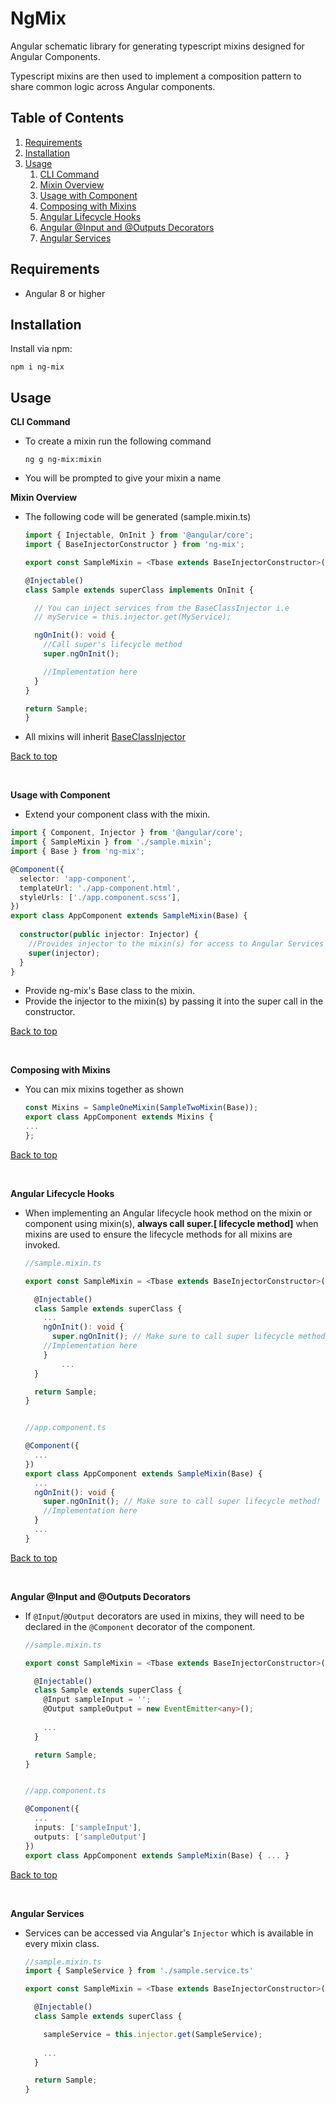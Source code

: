 # NgMix

Angular schematic library for generating typescript mixins designed for Angular Components.

Typescript mixins are then used to implement a composition pattern to share common logic across Angular components.

## Table of Contents <a name="table-of-contents"></a>
1. [Requirements](#requirements)
1. [Installation](#installation)
1. [Usage](#usage)
	1. [CLI Command](#cli-command)
	1. [Mixin Overview](#mixin-overview)
	1. [Usage with Component](#component-usage)
	1. [Composing with Mixins](#compose-mixins)
	1. [Angular Lifecycle Hooks](#lifecycle-hooks)
	1. [Angular @Input and @Outputs Decorators](#input-output)
	1. [Angular Services](#services)

## Requirements <a name="requirements"></a>

- Angular 8 or higher

## Installation <a name="installation"></a>

Install via npm:

```
npm i ng-mix
```

## Usage <a name="usage"></a>

<b>CLI Command</b> <a name="cli-command"></a>
- To create a mixin run the following command

	```
	ng g ng-mix:mixin
	```
- You will be prompted to give your mixin a name

<b>Mixin Overview</b> <a name="mixin-overview"></a>
- The following code will be generated (sample.mixin.ts)

	```typescript
  import { Injectable, OnInit } from '@angular/core';
  import { BaseInjectorConstructor } from 'ng-mix';

  export const SampleMixin = <Tbase extends BaseInjectorConstructor>(superClass: Tbase) => {

    @Injectable()
    class Sample extends superClass implements OnInit {
    
      // You can inject services from the BaseClassInjector i.e
      // myService = this.injector.get(MyService);

      ngOnInit(): void {
        //Call super's lifecycle method
        super.ngOnInit();

        //Implementation here
      }		
    }

    return Sample;
  }
	```
- All mixins will inherit [BaseClassInjector](https://github.com/laidav/ng-mix/blob/master/projects/ng-mix/src/lib/models/BaseClassInjector.ts)

[Back to top](#table-of-contents)

<br>

<b>Usage with Component</b><a name="component-usage"></a>

- Extend your component class with the mixin.

```typescript
import { Component, Injector } from '@angular/core';
import { SampleMixin } from './sample.mixin';
import { Base } from 'ng-mix';

@Component({
  selector: 'app-component',
  templateUrl: './app-component.html',
  styleUrls: ['./app.component.scss'],
})
export class AppComponent extends SampleMixin(Base) {
  
  constructor(public injector: Injector) {
    //Provides injector to the mixin(s) for access to Angular Services via DI
    super(injector);
  }
}
```


- Provide ng-mix's Base class to the mixin.
- Provide the injector to the mixin(s) by passing it into the super call in the constructor.

[Back to top](#table-of-contents)

<br>

<b>Composing with Mixins</b><a name="compose-mixins"></a>

- You can mix mixins together as shown
	```typescript
  const Mixins = SampleOneMixin(SampleTwoMixin(Base));
  export class AppComponent extends Mixins {
    ...
  };
	```

[Back to top](#table-of-contents)

<br>

<b>Angular Lifecycle Hooks</b><a name="lifecycle-hooks"></a>

- When implementing an Angular lifecycle hook method on the mixin or component using mixin(s), <b>always call super.[ lifecycle method]</b> when mixins are used to ensure the lifecycle methods for all mixins are invoked.

	```typescript
	//sample.mixin.ts

	export const SampleMixin = <Tbase extends BaseInjectorConstructor>(superClass: Tbase) => {

	  @Injectable()
	  class Sample extends superClass {
	    ...
	    ngOnInit(): void {
	      super.ngOnInit(); // Make sure to call super lifecycle method!
        //Implementation here
	    }		
            ...
	  }

	  return Sample;
	}
	```

	```typescript

	//app.component.ts

	@Component({
	  ...
	})
	export class AppComponent extends SampleMixin(Base) { 
	  ...
	  ngOnInit(): void {
	    super.ngOnInit(); // Make sure to call super lifecycle method!
	    //Implementation here
	  }		
	  ...
    }
	```

[Back to top](#table-of-contents)

<br>

<b>Angular @Input and @Outputs Decorators</b><a name="input-output"></a>
- If `@Input`/`@Output` decorators are used in mixins, they will need to be declared in the `@Component` decorator of the component.

	```typescript
	//sample.mixin.ts

	export const SampleMixin = <Tbase extends BaseInjectorConstructor>(superClass: Tbase) => {

	  @Injectable()
	  class Sample extends superClass {
	    @Input sampleInput = '';
	    @Output sampleOutput = new EventEmitter<any>();
	    
	    ...
	  }

	  return Sample;
	}
	```

	```typescript

	//app.component.ts

	@Component({
	  ...
	  inputs: ['sampleInput'],
	  outputs: ['sampleOutput']
	})
	export class AppComponent extends SampleMixin(Base) { ... }
	```
[Back to top](#table-of-contents)

<br>

<b>Angular Services</b><a name="services"></a>

- Services can be accessed via Angular's `Injector` which is available in every mixin class.
	```typescript
	//sample.mixin.ts
	import { SampleService } from './sample.service.ts'

	export const SampleMixin = <Tbase extends BaseInjectorConstructor>(superClass: Tbase) => {

	  @Injectable()
	  class Sample extends superClass {

	    sampleService = this.injector.get(SampleService);
	    
	    ...
	  }

	  return Sample;
	}
	```
